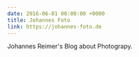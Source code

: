 ```yaml
---
date: 2016-06-01 00:00:00 +0000
title: Johannes Foto
link: https://johannes-foto.de
---
```

Johannes Reimer's Blog about Photograpy.